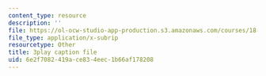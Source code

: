 ```yaml
---
content_type: resource
description: ''
file: https://ol-ocw-studio-app-production.s3.amazonaws.com/courses/18-02sc-multivariable-calculus-fall-2010/6e2f7082419ace834eec1b66af178208_vnWXYI4UQrs.srt
file_type: application/x-subrip
resourcetype: Other
title: 3play caption file
uid: 6e2f7082-419a-ce83-4eec-1b66af178208
---
```

